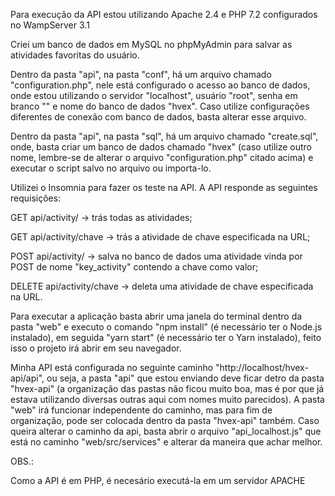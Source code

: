 Para execução da API estou utilizando Apache 2.4 e PHP 7.2 configurados no WampServer 3.1

Criei um banco de dados em MySQL no phpMyAdmin para salvar as atividades favoritas do usuário.

Dentro da pasta "api", na pasta "conf", há um arquivo chamado "configuration.php", nele está configurado o acesso ao banco de dados, onde estou utilizando o servidor "localhost", usuário "root", senha em branco "" e nome do banco de dados "hvex". Caso utilize configurações diferentes de conexão com banco de dados, basta alterar esse arquivo.

Dentro da pasta "api", na pasta "sql", há um arquivo chamado "create.sql", onde, basta criar um banco de dados chamado "hvex" (caso utilize outro nome, lembre-se de alterar o arquivo "configuration.php" citado acima) e executar o script salvo no arquivo ou importa-lo.

Utilizei o Insomnia para fazer os teste na API. A API responde as seguintes requisições:

GET    api/activity/ -> trás todas as atividades;

GET    api/activity/chave -> trás a atividade de chave especificada na URL;

POST   api/activity/ -> salva no banco de dados uma atividade vinda por POST de nome "key_activity" contendo a chave como valor;

DELETE api/activity/chave -> deleta uma atividade de chave especificada na URL.

Para executar a aplicação basta abrir uma janela do terminal dentro da pasta "web" e executo o comando "npm install" (é necessário ter o Node.js instalado), em seguida "yarn start" (é necessário ter o Yarn instalado), feito isso o projeto irá abrir em seu navegador.

Minha API está configurada no seguinte caminho "http://localhost/hvex-api/api", ou seja, a pasta "api" que estou enviando deve ficar detro da pasta "hvex-api" (a organização das pastas não ficou muito boa, mas é por que já estava utilizando diversas outras aqui com nomes muito parecidos). A pasta "web" irá funcionar independente do caminho, mas para fim de organização, pode ser colocada dentro da pasta "hvex-api" também. Caso queira alterar o caminho da api, basta abrir o arquivo "api_localhost.js" que está no caminho "web/src/services" e alterar da maneira que achar melhor.

OBS.:

Como a API é em PHP, é necesário executá-la em um servidor APACHE